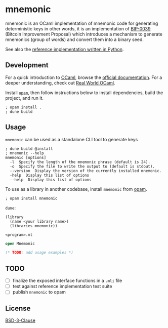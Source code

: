 # mnemonic

mnemonic is an OCaml implementation of mnemonic code for generating deterministic keys in other words, it is an implementation of [BIP-0039](https://github.com/bitcoin/bips/blob/master/bip-0039.mediawiki) (Bitcoin Improvement Proposal) which introduces a mechanism to generate mnemonics (group of words) and convert them into a binary seed.

See also the [reference implementation written in Python](https://github.com/trezor/python-mnemonic).

## Development

For a quick introduction to [OCaml](https://ocaml.org), browse the [official documentation](https://ocaml.org/docs). For a deeper understanding, check out [Real World OCaml](https://dev.realworldocaml.org/).

Install [`opam`](https://opam.ocaml.org/), then follow instructions below to install dependencies, build the project, and run it.

```console
; opam install .
; dune build
```

## Usage

`mnemonic` can be used as a standalone CLI tool to generate keys

```console
; dune build @install
; mnemonic --help
mnemonic [options]
  -l  Specify the length of the mnemonic phrase (default is 24).
  -o  Specify the file to write the output to (default is stdout).
  --version  Display the version of the currently installed mnemonic.
  -help  Display this list of options
  --help  Display this list of options
```

To use as a library in another codebase, install `mnemonic` from [opam](https://opam.ocaml.org/).

```console
; opam install mnemonic
```

`dune`:
```
(library
  (name <your library name>)
  (libraries mnemonic))
```

`<program>.ml`
```ocaml
open Mnemonic

(* TODO: add usage examples *)
```

## TODO

- [ ] finalize the exposed interface functions in a `.mli` file
- [ ] test against reference implementation test suite
- [ ] publish `mnemonic` to opam

## License

[BSD-3-Clause](./LICENSE)
